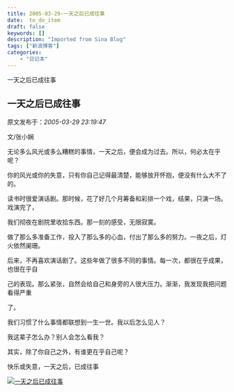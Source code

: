 ```yaml
---
title: 2005-03-29-一天之后已成往事
date:  to_do_item
draft: false
keywords: []
description: "Imported from Sina Blog"
tags: ["新浪博客"]
categories: 
    - "日记本"
---
```

一天之后已成往事
## 一天之后已成往事

 原文发布于：*2005-03-29 23:19:47*

文/张小娴

无论多么风光或多么糟糕的事情，一天之后，便会成为过去。所以，何必太在乎呢？

你的风光或你的失意，只有你自己记得最清楚，能够放开怀抱，便没有什么大不了的。

读书时很爱演话剧。那时候，花了好几个月筹备和彩排一个戏，结果，只演一场。戏演完了，

我们彻夜在剧院里收拾东西。那一刻的感受，无限寂寞。

做了那么多准备工作，投入了那么多的心血，付出了那么多的努力。一夜之后，灯火依然阑珊。

后来，不再喜欢演话剧了。这些年做了很多不同的事情。每一次，都很在乎成果，也很在乎自

己的表现。那么紧张，自然会给自己和身旁的人很大压力。渐渐，我发现我把问题看得严重

了。

我们习惯了什么事情都联想到一生一世。我以后怎么见人？

我这辈子怎么办？别人会怎么看我？

其实，除了你自己之外，有谁更在乎自己呢？

快乐或失意，一天之后，已成往事

[![一天之后已成往事](http://s6.sinaimg.cn/middle/6983393849da995b66b95&amp;690)](http://byfiles.storage.live.com/y1p-f4GF_uS0IY9zF_kbeLeLJZAqxGwdh-dTEaVbcdTWJ_68FrK_TvF80MKfPagWuX67GHW5-BQ8PY)


